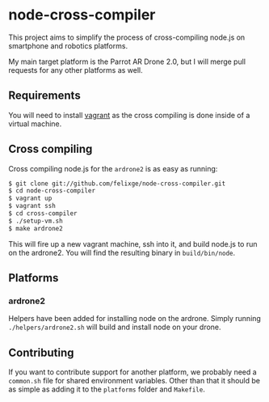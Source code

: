 # node-cross-compiler

This project aims to simplify the process of cross-compiling node.js on
smartphone and robotics platforms.

My main target platform is the Parrot AR Drone 2.0, but I will merge pull
requests for any other platforms as well.

## Requirements

You will need to install [vagrant](http://vagrantup.com/) as the cross
compiling is done inside of a virtual machine.

## Cross compiling

Cross compiling node.js for the `ardrone2` is as easy as running:

```bash
$ git clone git://github.com/felixge/node-cross-compiler.git
$ cd node-cross-compiler
$ vagrant up
$ vagrant ssh
$ cd cross-compiler
$ ./setup-vm.sh
$ make ardrone2
```

This will fire up a new vagrant machine, ssh into it, and build node.js to run
on the ardrone2. You will find the resulting binary in `build/bin/node`.

## Platforms

### ardrone2

Helpers have been added for installing node on the ardrone. Simply running ```./helpers/ardrone2.sh``` will build and install node on your drone.

## Contributing

If you want to contribute support for another platform, we probably need a
`common.sh` file for shared environment variables. Other than that it should
be as simple as adding it to the `platforms` folder and `Makefile`.
